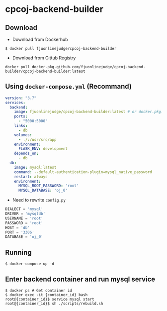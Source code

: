 # cpcoj-backend-builder

## Download
* Download from Dockerhub
```
$ docker pull fjuonlinejudge/cpcoj-backend-builder
```

* Download from Gittub Registry
```
docker pull docker.pkg.github.com/fjuonlinejudge/cpcoj-backend-builder/cpcoj-backend-builder:latest
```

## Using `docker-compose.yml` (Recommand)
```yml
version: "3.7"
services:
  backend:
    image: fjuonlinejudge/cpcoj-backend-builder:latest # or docker.pkg.github.com/fjuonlinejudge/cpcoj-backend-builder/cpcoj-backend-builder:latest
    ports: 
      - "5000:5000"
    links:
      - db
    volumes:
      - ./:/usr/src/app
    environment: 
      FLASK_ENV: development   
    depends_on:
      - db 
  db:
    image: mysql:latest
    command: --default-authentication-plugin=mysql_native_password
    restart: always
    environment:
      MYSQL_ROOT_PASSWORD: 'root'
      MYSQL_DATABASE: 'oj_0'
```

* Need to rewrite `config.py`
```py
DIALECT = 'mysql'
DRIVER = 'mysqldb'
USERNAME = 'root'
PASSWORD = 'root'
HOST = 'db'
PORT = '3306'
DATABASE = 'oj_0'
```

## Running

```
$ docker-compose up -d
```

## Enter backend container and run mysql service 
```
$ docker ps # Get container id
$ docker exec -it {container_id} bash
root@{container_id}$ service mysql start
root@{container_id}$ sh ./scripts/rebuild.sh
```

